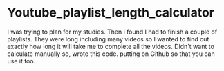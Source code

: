 # Youtube_playlist_length_calculator
I was trying to plan for my studies. Then i found I had to finish a couple of playlists. They were long including many videos so I wanted to find out exactly how long it will take me to complete all the videos. Didn't want to calculate manually so, wrote this code.  putting on Github so that you can use it too.
